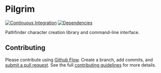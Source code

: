# Pilgrim

[![Continuous Integration][ci-img]][ci-url]
[![Dependencies][deps-img]][deps-url]

Pathfinder character creation library and command-line interface.

## Contributing

Please contribute using [Github Flow][github-flow-url]. Create a branch, add
commits, and [submit a pull request][pull-request-url]. See the full
[contributing guidelines][contributing-url] for more details.

[ci-img]: https://travis-ci.org/scriptdaemon/pilgrim.svg
[ci-url]: https://travis-ci.org/scriptdaemon/pilgrim
[deps-img]: https://david-dm.org/scriptdaemon/pilgrim/status.svg
[deps-url]: https://david-dm.org/scriptdaemon/pilgrim

[github-flow-url]: https://guides.github.com/introduction/flow
[pull-request-url]: https://github.com/scriptdaemon/pilgrim/compare
[contributing-url]: https://github.com/scriptdaemon/pilgrim/blob/master/CONTRIBUTING.md
